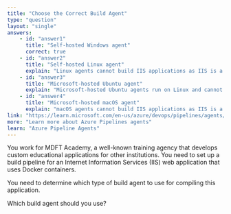 ```yaml
---
title: "Choose the Correct Build Agent"
type: "question"
layout: "single"
answers:
    - id: "answer1"
      title: "Self-hosted Windows agent"
      correct: true
    - id: "answer2"
      title: "Self-hosted Linux agent"
      explain: "Linux agents cannot build IIS applications as IIS is a Windows-specific web server. For IIS applications that use Docker, you need a Windows agent that supports Docker containers."
    - id: "answer3"
      title: "Microsoft-hosted Ubuntu agent"
      explain: "Microsoft-hosted Ubuntu agents run on Linux and cannot build IIS applications as IIS is a Windows-specific web server. Additionally, Microsoft-hosted agents have limitations for Docker container operations."
    - id: "answer4"
      title: "Microsoft-hosted macOS agent"
      explain: "macOS agents cannot build IIS applications as IIS is a Windows-specific web server. macOS environments also have limited Docker integration compared to Windows environments for IIS applications."
link: "https://learn.microsoft.com/en-us/azure/devops/pipelines/agents/agents"
more: "Learn more about Azure Pipelines agents"
learn: "Azure Pipeline Agents"
---
```


You work for MDFT Academy, a well-known training agency that develops custom educational applications for other institutions. You need to set up a build pipeline for an Internet Information Services (IIS) web application that uses Docker containers.

You need to determine which type of build agent to use for compiling this application.

Which build agent should you use?


